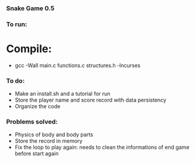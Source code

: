 ### Snake Game 0.5


### To run:
# Compile:
  - gcc -Wall main.c functions.c structures.h -lncurses


### To do:
  - Make an install.sh and a tutorial for run
  - Store the player name and score record with data persistency
  - Organize the code

### Problems solved:
  - Physics of body and body parts
  - Store the record in memory
  - Fix the loop to play again: needs to clean the informations of end game before start again